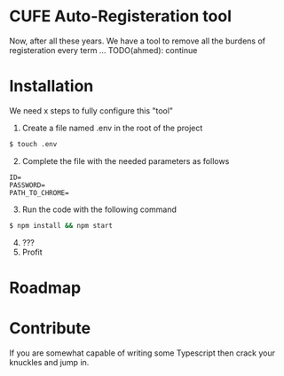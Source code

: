 # CUFE Auto-Registeration tool

Now, after all these years. We have a tool to remove all the burdens of registeration every term ...
TODO(ahmed): continue

# Installation

We need x steps to fully configure this "tool"

1. Create a file named .env in the root of the project

```sh
$ touch .env
```

2. Complete the file with the needed parameters as follows

```env
ID=
PASSWORD=
PATH_TO_CHROME=
```

3. Run the code with the following command

```sh
$ npm install && npm start
```

4. ???
5. Profit

# Roadmap


# Contribute

If you are somewhat capable of writing some Typescript then crack your knuckles and jump in.
